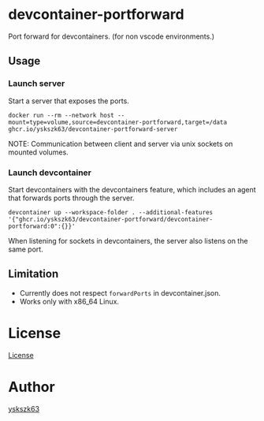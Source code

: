 # devcontainer-portforward

Port forward for devcontainers. (for non vscode environments.)

## Usage

### Launch server

Start a server that exposes the ports.

```
docker run --rm --network host --mount=type=volume,source=devcontainer-portforward,target=/data ghcr.io/yskszk63/devcontainer-portforward-server
```

NOTE: Communication between client and server via unix sockets on mounted volumes.

### Launch devcontainer

Start devcontainers with the devcontainers feature, which includes an agent that forwards ports through the server.

```
devcontainer up --workspace-folder . --additional-features '{"ghcr.io/yskszk63/devcontainer-portforward/devcontainer-portforward:0":{}}'
```

When listening for sockets in devcontainers, the server also listens on the same port.

## Limitation

- Currently does not respect `forwardPorts` in devcontainer.json.
- Works only with x86_64 Linux.

# License

[License](LICENSE)

# Author

[yskszk63](https://github.com/yskszk63)
